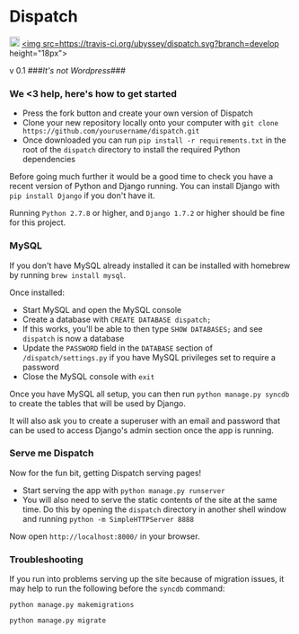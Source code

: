 Dispatch
=====================
<a href="https://zenhub.io"><img src="https://raw.githubusercontent.com/ZenHubIO/support/master/zenhub-badge.png" height="18px"></a> <a href="https://travis-ci.org/ubyssey/dispatch"><img src=https://travis-ci.org/ubyssey/dispatch.svg?branch=develop  height="18px"></a>

v 0.1
###*It's not Wordpress*###


### We <3 help, here's how to get started

* Press the fork button and create your own version of Dispatch
* Clone your new repository locally onto your computer with `git clone https://github.com/yourusername/dispatch.git`
* Once downloaded you can run `pip install -r requirements.txt` in the root of the `dispatch` directory to install the required Python dependencies

Before going much further it would be a good time to check you have a recent version of Python and Django running. You can install Django with `pip install Django` if you don't have it.

Running `Python 2.7.8` or higher, and `Django 1.7.2` or higher should be fine for this project.

### MySQL

If you don't have MySQL already installed it can be installed with homebrew by running `brew install mysql`.

Once installed: 

* Start MySQL and open the MySQL console
* Create a database with `CREATE DATABASE dispatch;`
* If this works, you'll be able to then type `SHOW DATABASES;` and see `dispatch` is now a database
* Update the `PASSWORD` field in the `DATABASE` section of `/dispatch/settings.py` if you have MySQL privileges set to require a password
* Close the MySQL console with `exit`

Once you have MySQL all setup, you can then run `python manage.py syncdb` to create the tables that will be used by Django.

It will also ask you to create a superuser with an email and password that can be used to access Django's admin section once the app is running.


### Serve me Dispatch

Now for the fun bit, getting Dispatch serving pages!

* Start serving the app with `python manage.py runserver`
* You will also need to serve the static contents of the site at the same time. Do this by opening the `dispatch` directory in another shell window and running `python -m SimpleHTTPServer 8888`

Now open `http://localhost:8000/` in your browser.


### Troubleshooting

If you run into problems serving up the site because of migration issues, it may help to run the following before the `syncdb` command:

`python manage.py makemigrations`

`python manage.py migrate`